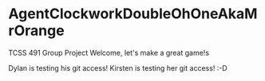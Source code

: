 # AgentClockworkDoubleOhOneAkaMrOrange
TCSS 491 Group Project
Welcome, let's make a great game!s

Dylan is testing his git access!
Kirsten is testing her git access! :-D
